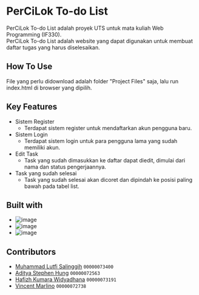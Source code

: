 # PerCiLok To-do List

PerCiLok To-do List adalah proyek UTS untuk mata kuliah Web Programming (IF330).<br />
PerCiLok To-do List adalah website yang dapat digunakan untuk membuat daftar tugas yang harus diselesaikan.

## How To Use

File yang perlu didownload adalah folder "Project Files" saja, lalu run index.html di browser yang dipilih.

## Key Features

* Sistem Register
  - Terdapat sistem register untuk mendaftarkan akun pengguna baru.
* Sistem Login
  - Terdapat sistem login untuk para pengguna lama yang sudah memiliki akun.
* Edit Task
  - Task yang sudah dimasukkan ke daftar dapat diedit, dimulai dari nama dan status pengerjaannya.
* Task yang sudah selesai
  - Task yang sudah selesai akan dicoret dan dipindah ke posisi paling bawah pada tabel list.
 
## Built with 

* ![image](https://img.shields.io/badge/daisyUI-1ad1a5?style=for-the-badge&logo=daisyui&logoColor=white)
* ![image](https://img.shields.io/badge/Tailwind_CSS-38B2AC?style=for-the-badge&logo=tailwind-css&logoColor=white)
* ![image](https://img.shields.io/badge/PHP-777BB4?style=for-the-badge&logo=php&logoColor=white)

## Contributors

* [Muhammad Lutfi Salinggih](https://www.instagram.com/salinggih_/)	`00000073400`
* [Aditya Stephen Hung](https://www.instagram.com/adityastpn_/)		`00000072563`
* [Hafizh Kumara Widyadhana](https://www.instagram.com/haaa_kw/)	`00000073191`
* [Vincent Marlino](https://www.instagram.com/marli.no/)		`00000072738`
